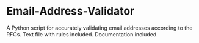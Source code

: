 # Email-Address-Validator
A Python script for accurately validating email addresses according to the RFCs. Text file with rules included. Documentation included.
